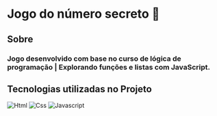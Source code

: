 # Jogo do número secreto 🤔

## Sobre
### Jogo desenvolvido com base no curso de lógica de programação | Explorando funções e listas com JavaScript.

## Tecnologias utilizadas no Projeto

![Html](https://img.shields.io/badge/HTML5-E34F26?style=for-the-badge&logo=html5&logoColor=white)
![Css](https://img.shields.io/badge/CSS3-1572B6?style=for-the-badge&logo=css3&logoColor=white)
![Javascript](https://img.shields.io/badge/JavaScript-F7DF1E?style=for-the-badge&logo=javascript&logoColor=black)
